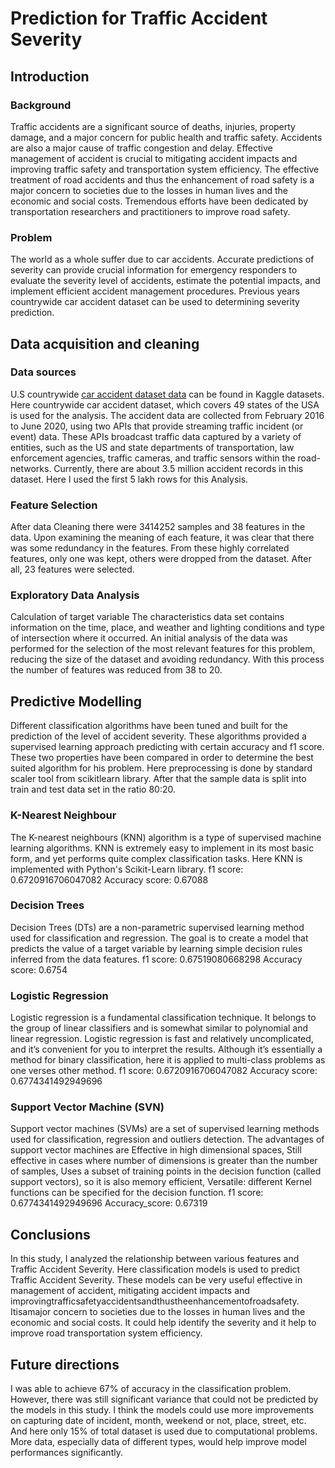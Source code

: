 # Prediction for Traffic Accident Severity

## Introduction 

### Background
Traffic accidents are a significant source of deaths, injuries, property damage, and a major concern for public health and traffic safety. Accidents are also a major cause of traffic congestion and delay. Effective management of accident is crucial to mitigating accident impacts and improving traffic safety and transportation system efficiency. The effective treatment of road accidents and thus the enhancement of road safety is a major concern to societies due to the losses in human lives and the economic and social costs. Tremendous efforts have been dedicated by transportation researchers and practitioners to improve road safety.

### Problem
The world as a whole suffer due to car accidents. Accurate predictions of severity can provide crucial information for emergency responders to evaluate the severity level of accidents, estimate the potential impacts, and implement efficient accident management procedures. Previous years countrywide car accident dataset can be used to determining severity prediction.

## Data acquisition and cleaning

### Data sources
U.S countrywide [car accident dataset data](https://www.kaggle.com/sobhanmoosavi/us-accidents) can be found in Kaggle datasets. Here countrywide car accident dataset, which covers 49 states of the USA is used for the analysis. The accident data are collected from February 2016 to June 2020, using two APIs that provide streaming traffic incident (or event) data. These APIs broadcast traffic data captured by a variety of entities, such as the US and state departments of transportation, law enforcement agencies, traffic cameras, and traffic sensors within the road-networks. Currently, there are about 3.5 million accident records in this dataset. Here I used the first 5 lakh rows for this Analysis. 

### Feature Selection
After data Cleaning there were 3414252 samples and 38 features in the data. Upon examining the meaning of each feature, it was clear that there was some redundancy in the features. From these highly correlated features, only one was kept, others were dropped from the dataset. After all, 23 features were selected.

### Exploratory Data Analysis
Calculation of target variable
The characteristics data set contains information on the time, place, and weather and lighting conditions and type of intersection where it occurred. An initial analysis of the data was performed for the selection of the most relevant features for this problem, reducing the size of the dataset and avoiding redundancy. With this process the number of features was reduced from 38 to 20.

## Predictive Modelling

Different classification algorithms have been tuned and built for the prediction of the level of accident severity. These algorithms provided a supervised learning approach predicting with certain accuracy and f1 score. These two properties have been compared in order to determine the best suited algorithm for his problem. Here preprocessing is done by standard scaler tool from scikitlearn library. After that the sample data is split into train and test data set in the ratio 80:20.

### K-Nearest Neighbour
The K-nearest neighbours (KNN) algorithm is a type of supervised machine learning algorithms. KNN is extremely easy to implement in its most basic form, and yet performs quite complex classification tasks. Here KNN is implemented with Python's Scikit-Learn library.
f1 score: 0.6720916706047082 Accuracy score: 0.67088

### Decision Trees
Decision Trees (DTs) are a non-parametric supervised learning method used for classification and regression. The goal is to create a model that predicts the value of a target variable by learning simple decision rules inferred from the data features.
f1 score: 0.67519080668298 Accuracy score: 0.6754

### Logistic Regression
Logistic regression is a fundamental classification technique. It belongs to the group of linear classifiers and is somewhat similar to polynomial and linear regression. Logistic regression is fast and relatively uncomplicated, and it’s convenient for you to interpret the results. Although it’s essentially a method for binary classification, here it is applied to multi-class problems as one verses other method.
f1 score: 0.6720916706047082 Accuracy score: 0.6774341492949696

### Support Vector Machine (SVN)
Support vector machines (SVMs) are a set of supervised learning methods used for classification, regression and outliers detection. The advantages of support vector machines are Effective in high dimensional spaces, Still effective in cases where number of dimensions is greater than the number of samples, Uses a subset of training points in the decision function (called support vectors), so it is also memory efficient, Versatile: different Kernel functions can be specified for the decision function.
f1 score: 0.6774341492949696 Accuracy_score: 0.67319

## Conclusions
In this study, I analyzed the relationship between various features and Traffic Accident Severity. Here classification models is used to predict Traffic Accident Severity. These models can be very useful effective in management of accident, mitigating accident impacts and improvingtrafficsafetyaccidentsandthustheenhancementofroadsafety. Itisamajor concern to societies due to the losses in human lives and the economic and social costs. It could help identify the severity and it help to improve road transportation system efficiency.
## Future directions
I was able to achieve 67% of accuracy in the classification problem. However, there was still significant variance that could not be predicted by the models in this study. I think the models could use more improvements on capturing date of incident, month, weekend or not, place, street, etc. And here only 15% of total dataset is used due to computational problems. More data, especially data of different types, would help improve model performances significantly.
